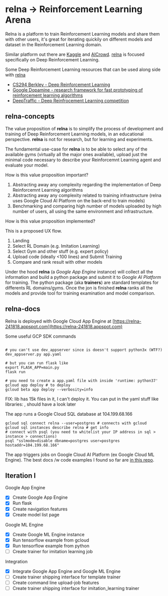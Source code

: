 # relna -> Reinforcement Learning Arena

Relna is a platform to train Reinforcement Learning models and share them with other users, it's great for iterating quickily on different models and dataset in the Reinforcement Learning domain.

Similar platform out there are [Kaggle](www.kaggle.com) and [AICrowd](https://www.aicrowd.com/). [relna](https://relna-241818.appspot.com) is focused specifically on Deep Reinforcement Learning.

Some Deep Reinforcement Learning resources that can be used along side with [relna](https://relna-241818.appspot.com)
- [CS294 Berkley - Deep Reinforcement Learning](http://rll.berkeley.edu/deeprlcourse/)
- [Google Dopamine - research framework for fast prototyping of reinforcement learning algorithms](https://github.com/google/dopamine)
- [DeepTraffic - Deep Reinfrocement Learning competition](https://github.com/lexfridman/deeptraffic)

## relna-concepts

The value proposition of **relna** is to simplify the process of development and training of Deep Reinforcement Learning models, in an educational perspective. **relna** is not for research, but for learning and experiments.

The fundamental use-case for  **relna** is to be able to select any of the available gyms (virtually all the major ones available), upload just the minimal code necessary to describe your Reinforcemnt Learning agent and evaluate your model. 

How is this value proposition important?

1. Abstracting away any complexity regarding the implementation of Deep Reinforcemnt Learning algorithms
2. Abstracting away any complexity related to training infrastructure (relna uses Google Cloud AI Platform on the back-end to train models)
3. Benchmarking and comparing high number of models uploaded by high number of users, all using the same environment and infrastructure.

How is this value proposition implemented?

This is a proposed UX flow.
1. Landing
2. Select RL Domain (e.g. Imitation Learning)
3. Select Gym and other stuff (e.g. expert policy)
4. Upload code (ideally <100 lines) and Submit Training
5. Compare and rank result with other models

Under the hood **relna** (a *Google App Engine* instance) will collect all the information and build a python package and submit it to *Google AI Platform* for training. The python package (aka **trainers**) are standard templates for differents RL domains/gyms. Once the jon is finished **relna** ranks all the models and provide tool for training examination and model comparison.

## relna-docs

Relna is deployed with Google Cloud App Engine at [https://relna-241818.appspot.com](https://relna-241818.appspot.com)

Some useful GCP SDK commands

``` gcloud init # to initialize folder in the SDK

# you can't use dev_appserver since is doesn't support python3x (WTF?)
dev_appserver.py app.yaml 

# but you can run flask like
export FLASK_APP=main.py
flask run

# you need to create a app.yaml file with inside 'runtime: python37'
gcloud app deploy # to deploy
gcloud beta app deploy --verbosity=info
```
FIX: lib has 15k files in it, I can't deploy it. You can put in the yaml stuff like libraries: , should have a look later

The app runs a Google Cloud SQL database at 104.199.68.166

```
gcloud sql connect relna --user=postgres # connects with gcloud
gcloud sql instances describe relna # get info
# connect with psql (you need to whitelist your IP address in sql > instance > connections)
psql "sslmode=disable dbname=postgres user=postgres hostaddr=104.199.68.166" 
```

The app triggers jobs on Google Cloud AI Platform (ex Google Cloud ML Engine).
The best docs /w code examples I found so far are [in this repo](https://github.com/GoogleCloudPlatform/cloudml-samples/tree/master/census).

## Iteration I

Google App Engine
- [X] Create Google App Engine
- [X] Run flask
- [x] Create navigation features
- [X] Create model list page

Google ML Engine
- [X] Create Google ML Engine instance
- [X] Run tensorflow example from gcloud
- [X] Run tensorflow example from python
- [ ] Create trainer for imitation learning job

Integration
- [X] Integrate Google App Engine and Google ML Engine
- [ ] Create trainer shipping interface for template trainer
- [ ] Create command line upload-job features
- [ ] Create trainer shipping interface for imitation_learning trainer
